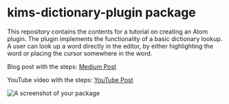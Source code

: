 # kims-dictionary-plugin package

This repository contains the contents for a tutorial on creating an Atom plugin. The plugin implements the functionality of a basic dictionary lookup. A user can look up a word directly in the editor, by either highlighting the word or placing the cursor somewhere in the word.

Blog post with the steps:
[Medium Post](https://medium.com/@kimcodes/hacking-the-hackable-editor-f28d6ebb636#.2ki4aick4)

YouTube video with the steps:
[YouTube Post](https://youtu.be/dpw6idEeU5g?list=PLPDgudJ_VDUdBu9ZcdRHPfmA_U3XI8lEI)

![A screenshot of your package](https://f.cloud.github.com/assets/69169/2290250/c35d867a-a017-11e3-86be-cd7c5bf3ff9b.gif)
